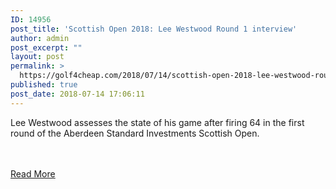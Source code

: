 ```yaml
---
ID: 14956
post_title: 'Scottish Open 2018: Lee Westwood Round 1 interview'
author: admin
post_excerpt: ""
layout: post
permalink: >
  https://golf4cheap.com/2018/07/14/scottish-open-2018-lee-westwood-round-1-interview/
published: true
post_date: 2018-07-14 17:06:11
---
```

<p>Lee Westwood assesses the state of his game after firing 64 in the first round of the Aberdeen Standard Investments Scottish Open.</p><br><br><a href="https://www.golfchannel.com/video/westwood-64-ive-been-working-right-things/">Read More</a>
